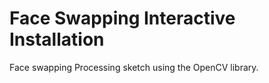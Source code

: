 # Face Swapping Interactive Installation

Face swapping Processing sketch using the OpenCV library. 
